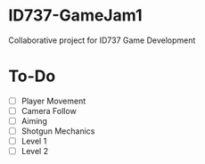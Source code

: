# ID737-GameJam1
Collaborative project for ID737 Game Development
# To-Do
- [ ] Player Movement
- [ ] Camera Follow
- [ ] Aiming
- [ ] Shotgun Mechanics
- [ ] Level 1
- [ ] Level 2
